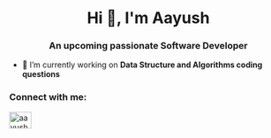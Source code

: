 <h1 align="center">Hi 👋, I'm Aayush</h1>
<h3 align="center">An upcoming passionate Software Developer</h3>

- 🔭 I’m currently working on **Data Structure and Algorithms coding questions**

<h3 align="left">Connect with me:</h3>
<p align="left">
<a href="https://linkedin.com/in/aayushpatel2403" target="blank"><img align="center" src="https://raw.githubusercontent.com/rahuldkjain/github-profile-readme-generator/master/src/images/icons/Social/linked-in-alt.svg" alt="aayushpatel2403" height="30" width="40" /></a>
</p>
